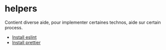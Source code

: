 # helpers

Contient diverse aide, pour implementer certaines technos, aide sur certain process.

- [Install eslint](./eslint-prettier/config-eslint.md)
- [Install prettier](./eslint-prettier//config-prettier.md)
